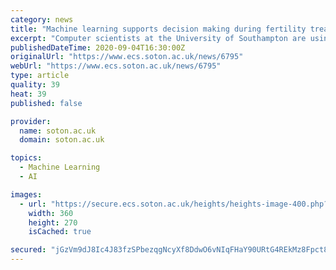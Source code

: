 ```yaml
---
category: news
title: "Machine learning supports decision making during fertility treatment"
excerpt: "Computer scientists at the University of Southampton are using machine learning to help doctors and patients make more informed decisions during fertility treatment. The collaboration between the University's IT Innovation Centre,"
publishedDateTime: 2020-09-04T16:30:00Z
originalUrl: "https://www.ecs.soton.ac.uk/news/6795"
webUrl: "https://www.ecs.soton.ac.uk/news/6795"
type: article
quality: 39
heat: 39
published: false

provider:
  name: soton.ac.uk
  domain: soton.ac.uk

topics:
  - Machine Learning
  - AI

images:
  - url: "https://secure.ecs.soton.ac.uk/heights/heights-image-400.php?imgid=news_6795_img&anchor=CM"
    width: 360
    height: 270
    isCached: true

secured: "jGzVm9dJ8Ic4J83fzSPbezqgNcyXf8DdwO6vNIqFHaY90URtG4REkMz8Fpct8/kg/3Mtb8yO6DUuXvmt9mVH0DC7reUx6+5Wey4f4b+QAnsb7B+bhJoKi1+cqkPthuPUUcEpS2xs+e6JFwtB5C1wNDKMhDGIAJuBnHEHN4BmRnekTybcnrrjRa1azlgrhz4j+fJfUb4KuqL8rZBV9QMsJzcBHfavXn8Nh+yy7C4bHAO5s+ES67D7PRfBidywBSzavdDnVbcJTMBJfupDybZlEt8xJWK8c2UlXNf7j2nnnwhJzfE7ZE2c96KcuT7Cbov96uGGgfYeYPC5Y5sN9qC44ZceJuelMAIvTO2f/6SXcvM=;NRpfz+oNrzFgMngzkg+RiA=="
---
```



